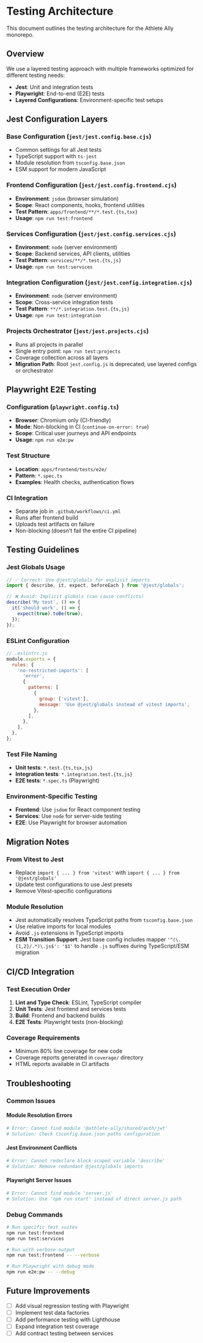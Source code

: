 # Testing Architecture

This document outlines the testing architecture for the Athlete Ally monorepo.

## Overview

We use a layered testing approach with multiple frameworks optimized for different testing needs:

- **Jest**: Unit and integration tests
- **Playwright**: End-to-end (E2E) tests
- **Layered Configurations**: Environment-specific test setups

## Jest Configuration Layers

### Base Configuration (`jest/jest.config.base.cjs`)
- Common settings for all Jest tests
- TypeScript support with `ts-jest`
- Module resolution from `tsconfig.base.json`
- ESM support for modern JavaScript

### Frontend Configuration (`jest/jest.config.frontend.cjs`)
- **Environment**: `jsdom` (browser simulation)
- **Scope**: React components, hooks, frontend utilities
- **Test Pattern**: `apps/frontend/**/*.test.{ts,tsx}`
- **Usage**: `npm run test:frontend`

### Services Configuration (`jest/jest.config.services.cjs`)
- **Environment**: `node` (server environment)
- **Scope**: Backend services, API clients, utilities
- **Test Pattern**: `services/**/*.test.{ts,js}`
- **Usage**: `npm run test:services`

### Integration Configuration (`jest/jest.config.integration.cjs`)
- **Environment**: `node` (server environment)
- **Scope**: Cross-service integration tests
- **Test Pattern**: `**/*.integration.test.{ts,js}`
- **Usage**: `npm run test:integration`

### Projects Orchestrator (`jest/jest.projects.cjs`)
- Runs all projects in parallel
- Single entry point: `npm run test:projects`
- Coverage collection across all layers
- **Migration Path**: Root `jest.config.js` is deprecated; use layered configs or orchestrator

## Playwright E2E Testing

### Configuration (`playwright.config.ts`)
- **Browser**: Chromium only (CI-friendly)
- **Mode**: Non-blocking in CI (`continue-on-error: true`)
- **Scope**: Critical user journeys and API endpoints
- **Usage**: `npm run e2e:pw`

### Test Structure
- **Location**: `apps/frontend/tests/e2e/`
- **Pattern**: `*.spec.ts`
- **Examples**: Health checks, authentication flows

### CI Integration
- Separate job in `.github/workflows/ci.yml`
- Runs after frontend build
- Uploads test artifacts on failure
- Non-blocking (doesn't fail the entire CI pipeline)

## Testing Guidelines

### Jest Globals Usage
```typescript
// ✅ Correct: Use @jest/globals for explicit imports
import { describe, it, expect, beforeEach } from '@jest/globals';

// ❌ Avoid: Implicit globals (can cause conflicts)
describe('My test', () => {
  it('should work', () => {
    expect(true).toBe(true);
  });
});
```

### ESLint Configuration
```javascript
// .eslintrc.js
module.exports = {
  rules: {
    'no-restricted-imports': [
      'error',
      {
        patterns: [
          {
            group: ['vitest'],
            message: 'Use @jest/globals instead of vitest imports',
          },
        ],
      },
    ],
  },
};
```

### Test File Naming
- **Unit tests**: `*.test.{ts,tsx,js}`
- **Integration tests**: `*.integration.test.{ts,js}`
- **E2E tests**: `*.spec.ts` (Playwright)

### Environment-Specific Testing
- **Frontend**: Use `jsdom` for React component testing
- **Services**: Use `node` for server-side testing
- **E2E**: Use Playwright for browser automation

## Migration Notes

### From Vitest to Jest
- Replace `import { ... } from 'vitest'` with `import { ... } from '@jest/globals'`
- Update test configurations to use Jest presets
- Remove Vitest-specific configurations

### Module Resolution
- Jest automatically resolves TypeScript paths from `tsconfig.base.json`
- Use relative imports for local modules
- Avoid `.js` extensions in TypeScript imports
- **ESM Transition Support**: Jest base config includes mapper `'^(\.{1,2}/.*)\.js$': '$1'` to handle `.js` suffixes during TypeScript/ESM migration

## CI/CD Integration

### Test Execution Order
1. **Lint and Type Check**: ESLint, TypeScript compiler
2. **Unit Tests**: Jest frontend and services tests
3. **Build**: Frontend and backend builds
4. **E2E Tests**: Playwright tests (non-blocking)

### Coverage Requirements
- Minimum 80% line coverage for new code
- Coverage reports generated in `coverage/` directory
- HTML reports available in CI artifacts

## Troubleshooting

### Common Issues

#### Module Resolution Errors
```bash
# Error: Cannot find module '@athlete-ally/shared/auth/jwt'
# Solution: Check tsconfig.base.json paths configuration
```

#### Jest Environment Conflicts
```bash
# Error: Cannot redeclare block-scoped variable 'describe'
# Solution: Remove redundant @jest/globals imports
```

#### Playwright Server Issues
```bash
# Error: Cannot find module 'server.js'
# Solution: Use 'npm run start' instead of direct server.js path
```

### Debug Commands
```bash
# Run specific test suites
npm run test:frontend
npm run test:services

# Run with verbose output
npm run test:frontend -- --verbose

# Run Playwright with debug mode
npm run e2e:pw -- --debug
```

## Future Improvements

- [ ] Add visual regression testing with Playwright
- [ ] Implement test data factories
- [ ] Add performance testing with Lighthouse
- [ ] Expand integration test coverage
- [ ] Add contract testing between services
